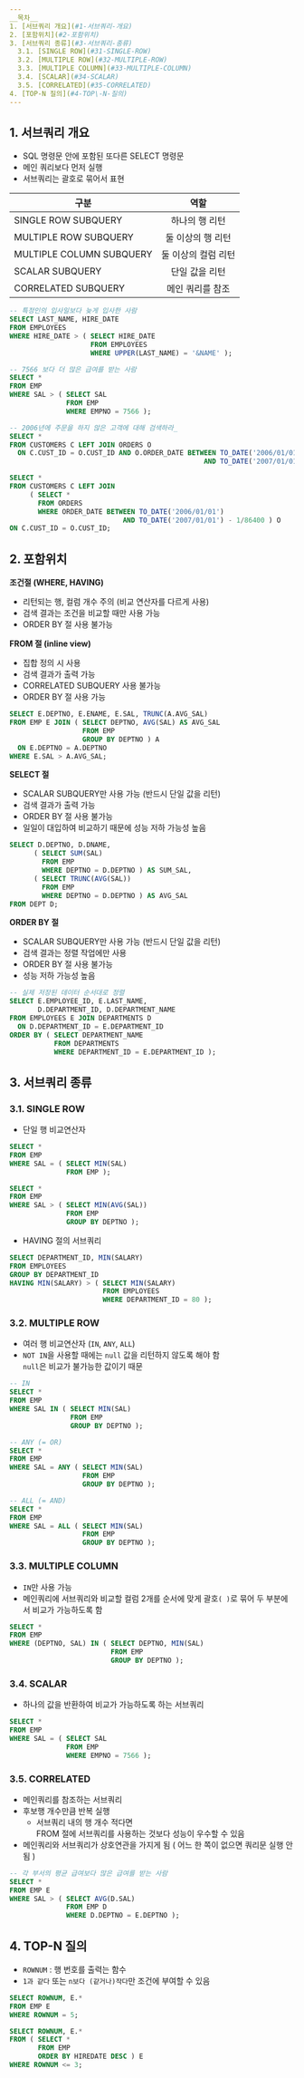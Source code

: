 ```yaml
---
__목차__
1. [서브쿼리 개요](#1-서브쿼리-개요)  
2. [포함위치](#2-포함위치)  
3. [서브쿼리 종류](#3-서브쿼리-종류)  
  3.1. [SINGLE ROW](#31-SINGLE-ROW)  
  3.2. [MULTIPLE ROW](#32-MULTIPLE-ROW)  
  3.3. [MULTIPLE COLUMN](#33-MULTIPLE-COLUMN)  
  3.4. [SCALAR](#34-SCALAR)  
  3.5. [CORRELATED](#35-CORRELATED)  
4. [TOP-N 질의](#4-TOP\-N-질의)
---
```


## 1. 서브쿼리 개요
* SQL 명령문 안에 포함된 또다른 SELECT 명령문
* 메인 쿼리보다 먼저 실행
* 서브쿼리는 괄호로 묶어서 표현

| 구분 | 역할 |
|---|:---:|
| SINGLE ROW SUBQUERY | 하나의 행 리턴 |
| MULTIPLE ROW SUBQUERY | 둘 이상의 행 리턴 |
| MULTIPLE COLUMN SUBQUERY | 둘 이상의 컬럼 리턴 |
| SCALAR SUBQUERY | 단일 값을 리턴 |
| CORRELATED SUBQUERY | 메인 쿼리를 참조 |
```SQL
-- 특정인의 입사일보다 늦게 입사한 사람
SELECT LAST_NAME, HIRE_DATE
FROM EMPLOYEES
WHERE HIRE_DATE > ( SELECT HIRE_DATE
                    FROM EMPLOYEES
                    WHERE UPPER(LAST_NAME) = '&NAME' );

-- 7566 보다 더 많은 급여를 받는 사람
SELECT *
FROM EMP
WHERE SAL > ( SELECT SAL
              FROM EMP
              WHERE EMPNO = 7566 );

-- 2006년에 주문을 하지 않은 고객에 대해 검색하라_
SELECT *
FROM CUSTOMERS C LEFT JOIN ORDERS O
  ON C.CUST_ID = O.CUST_ID AND O.ORDER_DATE BETWEEN TO_DATE('2006/01/01') 
                                                AND TO_DATE('2007/01/01') - 1/86400;

SELECT *
FROM CUSTOMERS C LEFT JOIN
     ( SELECT *
       FROM ORDERS
       WHERE ORDER_DATE BETWEEN TO_DATE('2006/01/01') 
                            AND TO_DATE('2007/01/01') - 1/86400 ) O
ON C.CUST_ID = O.CUST_ID;
```

## 2. 포함위치
__조건절 (WHERE, HAVING)__
  - 리턴되는 행, 컬럼 개수 주의 (비교 연산자를 다르게 사용)
  - 검색 결과는 조건을 비교할 때만 사용 가능
  - ORDER BY 절 사용 불가능

__FROM 절 (inline view)__
  - 집합 정의 시 사용
  - 검색 결과가 출력 가능
  - CORRELATED SUBQUERY 사용 불가능
  - ORDER BY 절 사용 가능
```SQL
SELECT E.DEPTNO, E.ENAME, E.SAL, TRUNC(A.AVG_SAL)
FROM EMP E JOIN ( SELECT DEPTNO, AVG(SAL) AS AVG_SAL
                  FROM EMP
                  GROUP BY DEPTNO ) A
  ON E.DEPTNO = A.DEPTNO
WHERE E.SAL > A.AVG_SAL;
```

__SELECT 절__
  - SCALAR SUBQUERY만 사용 가능 (반드시 단일 값을 리턴)
  - 검색 결과가 출력 가능
  - ORDER BY 절 사용 불가능
  - 일일이 대입하여 비교하기 때문에 성능 저하 가능성 높음
```SQL
SELECT D.DEPTNO, D.DNAME, 
      ( SELECT SUM(SAL)
        FROM EMP
        WHERE DEPTNO = D.DEPTNO ) AS SUM_SAL,
      ( SELECT TRUNC(AVG(SAL))
        FROM EMP
        WHERE DEPTNO = D.DEPTNO ) AS AVG_SAL
FROM DEPT D;
```

__ORDER BY 절__
  - SCALAR SUBQUERY만 사용 가능 (반드시 단일 값을 리턴)
  - 검색 결과는 정렬 작업에만 사용
  - ORDER BY 절 사용 불가능
  - 성능 저하 가능성 높음
```SQL
-- 실제 저장된 데이터 순서대로 정렬
SELECT E.EMPLOYEE_ID, E.LAST_NAME,
       D.DEPARTMENT_ID, D.DEPARTMENT_NAME 
FROM EMPLOYEES E JOIN DEPARTMENTS D 
  ON D.DEPARTMENT_ID = E.DEPARTMENT_ID
ORDER BY ( SELECT DEPARTMENT_NAME
           FROM DEPARTMENTS
           WHERE DEPARTMENT_ID = E.DEPARTMENT_ID );
```


## 3. 서브쿼리 종류
### 3.1. SINGLE ROW
* 단일 행 비교연산자
```SQL
SELECT *
FROM EMP
WHERE SAL = ( SELECT MIN(SAL)
              FROM EMP );

SELECT *
FROM EMP
WHERE SAL > ( SELECT MIN(AVG(SAL))
              FROM EMP
              GROUP BY DEPTNO );              
```

* HAVING 절의 서브쿼리
```SQL
SELECT DEPARTMENT_ID, MIN(SALARY)
FROM EMPLOYEES
GROUP BY DEPARTMENT_ID
HAVING MIN(SALARY) > ( SELECT MIN(SALARY)
                       FROM EMPLOYEES
                       WHERE DEPARTMENT_ID = 80 );
```

### 3.2. MULTIPLE ROW
* 여러 행 비교연산자 (```IN```, ```ANY```, ```ALL```)
* ```NOT IN```을 사용할 때에는 ```null``` 값을 리턴하지 않도록 해야 함  
```null```은 비교가 불가능한 값이기 때문
```SQL
-- IN
SELECT *
FROM EMP
WHERE SAL IN ( SELECT MIN(SAL)
               FROM EMP
               GROUP BY DEPTNO );

-- ANY (= OR)
SELECT *
FROM EMP
WHERE SAL = ANY ( SELECT MIN(SAL)
                  FROM EMP
                  GROUP BY DEPTNO );

-- ALL (= AND)
SELECT *
FROM EMP
WHERE SAL = ALL ( SELECT MIN(SAL)
                  FROM EMP
                  GROUP BY DEPTNO );
```

### 3.3. MULTIPLE COLUMN
* ```IN```만 사용 가능
* 메인쿼리에 서브쿼리와 비교할 컬럼 2개를 순서에 맞게 괄호```( )```로 묶어 두 부분에서 비교가 가능하도록 함
```SQL
SELECT *
FROM EMP
WHERE (DEPTNO, SAL) IN ( SELECT DEPTNO, MIN(SAL)
                         FROM EMP
                         GROUP BY DEPTNO );
```

### 3.4. SCALAR
* 하나의 값을 반환하여 비교가 가능하도록 하는 서브쿼리
```SQL
SELECT *
FROM EMP
WHERE SAL = ( SELECT SAL
              FROM EMP
              WHERE EMPNO = 7566 );
```

### 3.5. CORRELATED
* 메인쿼리를 참조하는 서브쿼리
* 후보행 개수만큼 반복 실행
  - 서브쿼리 내의 행 개수 적다면  
  FROM 절에 서브쿼리를 사용하는 것보다 성능이 우수할 수 있음
* 메인쿼리와 서브쿼리가 상호연관을 가지게 됨 ( 어느 한 쪽이 없으면 쿼리문 실행 안됨 )
```SQL
-- 각 부서의 평균 급여보다 많은 급여를 받는 사람
SELECT *
FROM EMP E
WHERE SAL > ( SELECT AVG(D.SAL) 
              FROM EMP D
              WHERE D.DEPTNO = E.DEPTNO );
```


## 4. TOP-N 질의
* ```ROWNUM``` : 행 번호를 출력는 함수
* ```1과 같다``` 또는 ```n보다 (같거나)작다```만 조건에 부여할 수 있음
```SQL
SELECT ROWNUM, E.*
FROM EMP E
WHERE ROWNUM = 5;

SELECT ROWNUM, E.*
FROM ( SELECT *
       FROM EMP
       ORDER BY HIREDATE DESC ) E
WHERE ROWNUM <= 3;
```
